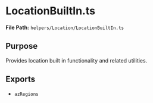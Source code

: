 # LocationBuiltIn.ts

**File Path:** `helpers/Location/LocationBuiltIn.ts`

## Purpose

Provides location built in functionality and related utilities.

## Exports

- `azRegions`
